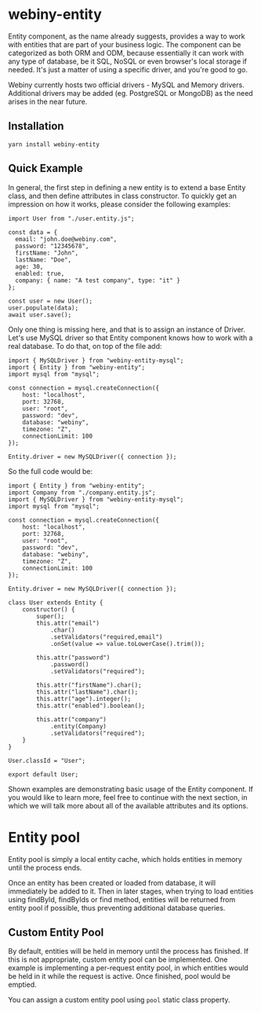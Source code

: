 # webiny-entity

Entity component, as the name already suggests, provides a way to work with entities that are part of your business logic. The component can be categorized as both ORM and ODM, because essentially it can work with any type of database, be it SQL, NoSQL or even browser's local storage if needed. It's just a matter of using a specific driver, and you're good to go.

Webiny currently hosts two official drivers - MySQL and Memory drivers. Additional drivers may be added (eg. PostgreSQL or MongoDB) as the need arises in the near future.

## Installation
`yarn install webiny-entity`

## Quick Example
In general, the first step in defining a new entity is to extend a base Entity class, and then define attributes in class constructor. To quickly get an impression on how it works, please consider the following examples:
```
import User from "./user.entity.js";

const data = {
  email: "john.doe@webiny.com",
  password: "12345678",
  firstName: "John",
  lastName: "Doe",
  age: 30,
  enabled: true,
  company: { name: "A test company", type: "it" }
};

const user = new User();
user.populate(data);
await user.save();

```
Only one thing is missing here, and that is to assign an instance of Driver. Let's use MySQL driver so that Entity component knows how to work with a real database. To do that, on top of the file add:

```
import { MySQLDriver } from "webiny-entity-mysql";
import { Entity } from "webiny-entity";
import mysql from "mysql";

const connection = mysql.createConnection({
    host: "localhost",
    port: 32768,
    user: "root",
    password: "dev",
    database: "webiny",
    timezone: "Z",
    connectionLimit: 100
});

Entity.driver = new MySQLDriver({ connection });
```

So the full code would be:

```
import { Entity } from "webiny-entity";
import Company from "./company.entity.js";
import { MySQLDriver } from "webiny-entity-mysql";
import mysql from "mysql";

const connection = mysql.createConnection({
    host: "localhost",
    port: 32768,
    user: "root",
    password: "dev",
    database: "webiny",
    timezone: "Z",
    connectionLimit: 100
});

Entity.driver = new MySQLDriver({ connection });

class User extends Entity {
    constructor() {
        super();
        this.attr("email")
            .char()
            .setValidators("required,email")
            .onSet(value => value.toLowerCase().trim());

        this.attr("password")
            .password()
            .setValidators("required");
            
        this.attr("firstName").char();
        this.attr("lastName").char();
        this.attr("age").integer();
        this.attr("enabled").boolean();
        
        this.attr("company")
            .entity(Company)
            .setValidators("required");
    }
}

User.classId = "User";

export default User;
```

Shown examples are demonstrating basic usage of the Entity component. If you would like to learn more, feel free to continue with the next section, in which we will talk more about all of the available attributes and its options.

# Entity pool
Entity pool is simply a local entity cache, which holds entities in memory until the process ends.

Once an entity has been created or loaded from database, it will immediately be added to it. Then in later stages, when trying to load entities using findById, findByIds or find method, entities will be returned from entity pool if possible, thus preventing additional database queries.

## Custom Entity Pool
By default, entities will be held in memory until the process has finished. If this is not appropriate, custom entity pool can be implemented. One example is implementing a per-request entity pool, in which entities would be held in it while the request is active. Once finished, pool would be emptied.

You can assign a custom entity pool using `pool` static class property.
